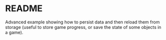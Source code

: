 # README

Advanced example showing how to persist data and then reload them from storage \(useful to store game progress, or save the state of some objects in a game\).

